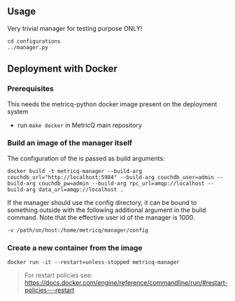 ## Usage

Very trivial manager for testing purpose ONLY!

```
cd configurations
../manager.py
```

## Deployment with Docker

### Prerequisites
This needs the metricq-python docker image present on the deployment system
- run `make docker` in MetricQ main repository

### Build an image of the manager itself

The configuration of the is passed as build arguments:

```
docker build -t metricq-manager --build-arg couchdb_url="http://localhost:5984" --build-arg couchdb_user=admin --build-arg couchdb_pw=admin --build-arg rpc_url=amqp://localhost --build-arg data_url=amqp://localhost .
```

If the manager should use the config directory, it can be bound to something outside with the following additional argument in the build command. Note that the effective user id of the manager is 1000.

```
-v /path/on/host:/home/metricq/manager/config
```

### Create a new container from the image

```
docker run -it --restart=unless-stopped metricq-manager
```

> For restart policies see: https://docs.docker.com/engine/reference/commandline/run/#restart-policies---restart
